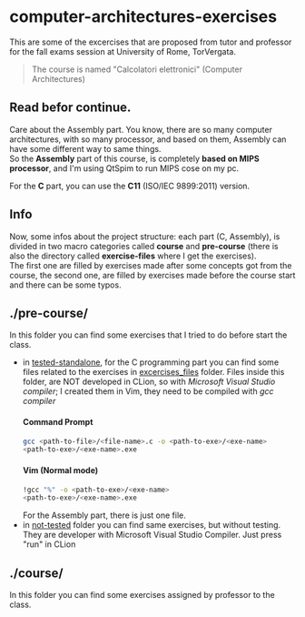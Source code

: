 # computer-architectures-exercises

This are some of the excercises that are proposed from tutor and professor for the fall exams session at University of Rome, TorVergata.

>The course is named "Calcolatori elettronici" (Computer Architectures)

## Read befor continue.
Care about the Assembly part. You know, there are so many computer architectures, with so many
processor, and based on them, Assembly can have some different way to
same things.\
So the **Assembly** part of this course, is completely **based on MIPS processor**, and I'm using QtSpim
to run MIPS cose on my pc.

For the **C** part, you can use the **C11** (ISO/IEC 9899:2011) version.

## Info
Now, some infos about the project structure: each part (C, Assembly), is divided in two macro categories
called **course** and **pre-course** (there is also the directory called **exercise-files** where I get the exercises).\
The first one are filled by exercises made after some concepts
got from the course, the second one, are filled by exercises made 
before the course start and there can be some typos.

## ./pre-course/
In this folder you can find some exercises that I tried to do before start the class.

- in [tested-standalone](), for the C programming part you can find some files related to the exercises in [excercises_files]() folder.
Files inside this folder, are NOT developed in CLion, so with _Microsoft Visual Studio compiler_; I created them in Vim, they need to be compiled with _gcc compiler_
    #### Command Prompt
    ```sh
    gcc <path-to-file>/<file-name>.c -o <path-to-exe>/<exe-name>
    <path-to-exe>/<exe-name>.exe
    ```
    #### Vim (Normal mode)
    ```sh
    !gcc "%" -o <path-to-exe>/<exe-name>
    <path-to-exe>/<exe-name>.exe
    ```
    For the Assembly part, there is just one file.
- in [not-tested]() folder you can find same exercises, but without testing. They are developer with Microsoft Visual Studio Compiler. Just press "run" in CLion
  

## ./course/
In this folder you can find some exercises assigned by professor to the class.


